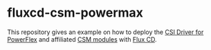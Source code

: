# fluxcd-csm-powermax

This repository gives an example on how to deploy the [CSI Driver for PowerFlex](https://github.com/dell/csi-powerflex) and affiliated [CSM modules](https://github.com/dell/csm) with [Flux CD](https://fluxcd.io/).
